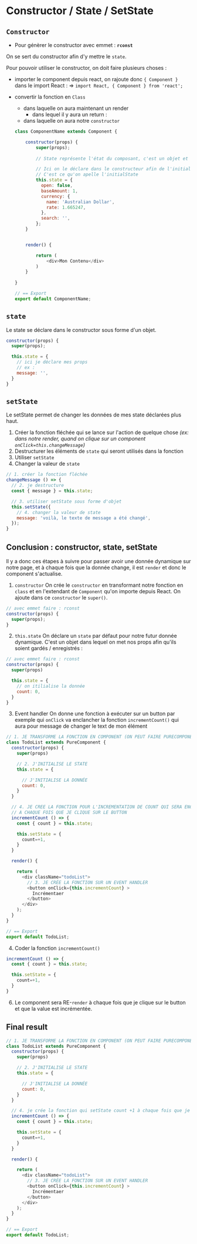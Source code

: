 # Constructor / State / SetState

## `Constructor`

- Pour génèrer le constructor avec emmet : **`rconst`**

On se sert du constructor afin d'y mettre le `state`.

Pour pouvoir utiliser le constructor, on doit faire plusieurs choses :
  - importer le component depuis react, on rajoute donc `{ Component }` dans le import React : => `import React, { Component } from 'react';`
  - convertir la fonction en `Class`
    - dans laquelle on aura maintenant un render
        - dans lequel il y aura un return :
    - dans laquelle on aura notre `constructor`

    ```js
    class ComponentName extends Component {

        constructor(props) {
            super(props);
            
            // State représente l'état du composant, c'est un objet et il doit être immutable

            // Ici on le déclare dans le constructeur afin de l'initialiser à sa valeur initiale
            // C'est ce qu'on apelle l'initialState
            this.state = {
              open: false,
              baseAmount: 1,
              currency: {
                name: 'Australian Dollar',
                rate: 1.665247,
              },
              search: '',
            };
        }


        render() {

            return (
                <div>Mon Contenu</div>
            )
        }
        
    }

    // == Export
    export default ComponentName;
    ```

## `state`

Le state se déclare dans le constructor sous forme d'un objet.

```js
constructor(props) {
  super(props);

  this.state = {
    // ici je déclare mes props
    // ex :
    message: '',
  }
}
```



## `setState`

Le setState permet de changer les données de mes state déclarées plus haut.

1. Créer la fonction fléchée qui se lance sur l'action de quelque chose _(ex: dans notre render, quand on clique sur un component `onClick=this.changeMessage`)_
2. Destructurer les éléments de `state` qui seront utilisés dans la fonction
3. Utiliser `setState`
4. Changer la valeur de `state`

```js
// 1. créer la fonction fléchée
changeMessage () => {
  // 2. je destructure
  const { message } = this.state;

  // 3. utiliser setState sous forme d'objet
  this.setState({
    // 4. changer la valeur de state
    message: 'voilà, le texte de message a été changé',
  });
}
```



## Conclusion : constructor, state, setState

Il y a donc ces étapes à suivre pour passer avoir une donnée dynamique sur notre page, et à chaque fois que la donnée change, il est `render` et donc le component s'actualise.

1. `constructor`
On crée le `constructor` en transformant notre fonction en `class` et en l'extendant de `Component` qu'on importe depuis React. On ajoute dans ce `constructor` le `super()`.


```js
// avec emmet faire : rconst
constructor(props) {
  super(props);
}
```


2. `this.state`
On déclare un `state` par défaut pour notre futur donnée dynamique.
C'est un objet dans lequel on met nos props afin qu'ils soient gardés / enregistrés :

```js
// avec emmet faire : rconst
constructor(props) {
  super(props)

  this.state = {
    // on itilialise la donnée
    count: 0,
  }
}
```

<!--  -->
3. Event handler
On donne une fonction à exécuter sur un button par exemple qui `onClick` va enclancher la fonction `incrementCount()` qui aura pour message de changer le text de mon élément

```js
// 1. JE TRANSFORME LA FONCTION EN COMPONENT (ON PEUT FAIRE PURECOMPONENT AUSSI)
class TodoList extends PureComponent {
  constructor(props) {
    super(props)

    // 2. J'INITIALISE LE STATE
    this.state = {

      // J'INITIALISE LA DONNÉE
      count: 0,
    }
  }

  // 4. JE CREE LA FONCTION POUR L'INCREMENTATION DE COUNT QUI SERA ENCLANCHÉE 
  // A CHAQUE FOIS QUE JE CLIQUE SUR LE BUTTON
  incrementCount () => {
    const { count } = this.state;

    this.setState = {
      count=+1,
    }
  }

  render() {

    return (
      <div className="todoList">
        // 3. JE CRÉE LA FONCTION SUR UN EVENT HANDLER
        <button onClick={this.incrementCount} >
          Incrémentaer
        </button>
      </div>
    );
  }
}

// == Export
export default TodoList;
```


4. Coder la fonction `incrementCount()`

```js
incrementCount () => {
  const { count } = this.state;

  this.setState = {
    count=+1,
  }
}
```


6. Le component sera RE-`render` à chaque fois que je clique sur le button et que la value est incrémentée.





## Final result 


```js
// 1. JE TRANSFORME LA FONCTION EN COMPONENT (ON PEUT FAIRE PURECOMPONENT AUSSI)
class TodoList extends PureComponent {
  constructor(props) {
    super(props)

    // 2. J'INITIALISE LE STATE
    this.state = {

      // J'INITIALISE LA DONNÉE
      count: 0,
    }
  }

  // 4. je crée la fonction qui setState count +1 à chaque fois que je clique sur le button
  incrementCount () => {
    const { count } = this.state;

    this.setState = {
      count=+1,
    }
  }

  render() {

    return (
      <div className="todoList">
        // 3. JE CRÉE LA FONCTION SUR UN EVENT HANDLER
        <button onClick={this.incrementCount} >
          Incrémentaer
        </button>
      </div>
    );
  }
}

// == Export
export default TodoList;

```
